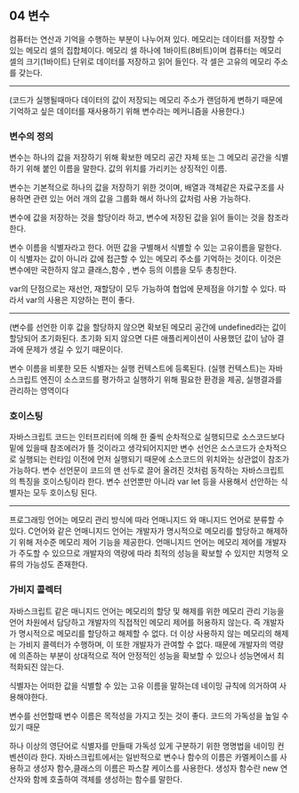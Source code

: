 ## 04 변수

컴퓨터는 연산과 기억을 수행하는 부분이 나누어져 있다.
메모리는 데이터를 저장할 수 있는 메모리 셀의 집합체이다. 메모리 셀 하나에 1바이트(8비트)이며
컴퓨터는 메모리 셀의 크기(1바이트) 단위로 데이터를 저장하고 읽어 들인다.
각 셀은 고유의 메모리 주소를 갖는다.

---
(코드가 실행될때마다 데이터의 값이 저장되는 메모리 주소가 랜덤하게 변하기 때문에 
기억하고 싶은 데이터를 재사용하기 위해 변수라는 메커니즘을 사용한다.)

### 변수의 정의

변수는 하나의 값을 저장하기 위해 확보한 메모리 공간 자체 또는 그 메모리 공간을 식별하기 위해
붙인 이름을 말한다. 값의 위치를 가리키는 상징적인 이름.

변수는 기본적으로 하나의 값을 저장하기 위한 것이며, 배열과 객체같은 자료구조를 사용하면
관련 있는 어러 개의 값을 그룹화 해서 하나의 값처럼 사용 가능하다.

변수에 값을 저장하는 것을 할당이라 하고, 변수에 저장된 값을 읽어 들이는 것을 참조라 한다.

변수 이름을 식별자라고 한다. 어떤 값을 구별해서 식별할 수 있는 고유이름을 말한다.
이 식별자는 값이 아니라 값에 접근할 수 있는 메모리 주소를 기억하는 것이다.
이것은 변수에만 국한하지 않고 클래스,함수 , 변수 등의 이름을 모두 총칭한다.

var의 단점으로는 재선언, 재할당이 모두 가능하여 협업에 문제점을 야기할 수 있다.
따라서 var의 사용은 지양하는 편이 좋다.

---

(변수를 선언한 이후 값을 할당하지 않으면 확보된 메모리 공간에 undefined라는 값이 할당되어
초기화된다. 초기화 되지 않으면 다른 애플리케이션이 사용했던 값이 남아 결과에 문제가 
생길 수 있기 때문이다.

변수 이름을 비롯한 모든 식별자는 실행 컨텍스트에 등록된다. (실행 컨텍스트)는 자바스크립트 엔진이
소스코드를 평가하고 실행하기 위해 필요한 환경을 제공, 실행결과를 관리하는 영역이다


### 호이스팅

자바스크립트 코드는 인터프리터에 의해 한 줄씩 순차적으로 실행되므로 소스코드보다 밑에 있을때 참조에러가 뜰 것이라고 생각되어지지만 변수 선언은 소스코드가 순차적으로 실행되는 런타임 이전에
먼저 실행되기 때문에 소스코드의 위치와는 상관없이 참조가 가능하다. 변수 선언문이 코드의 맨 선두로
끌어 올려진 것처럼 동작하는 자바스크립트의 특징을 호이스팅이라 한다.
변수 선언뿐만 아니라 var let 등을 사용해서 선안하는 식별자는 모두 호이스팅 된다.

---

프로그래밍 언어는 메모리 관리 방식에 따라 언매니지드 와 매니지드 언어로 분류할 수 있다. 
C언어와 같은 언매니지드 언어는 개발자가 명시적으로 메모리를 할당하고 해제하기 위해 저수준
메모리 제어 기능을 제공한다. 언매니지드 언어는 메모리 제어를 개발자가 주도할 수 있으므로
개발자의 역량에 따라 최적의 성능을 확보할 수 있지만 치명적 오류의 가능성도 존재한다.

### 가비지 콜렉터

자바스크립트 같은 매니지드 언어는 메모리의 할당 및 해제를 위한 메모리 관리 기능을 언어 차원에서
담당하고 개발자의 직접적인 메모리 제어를 허용하지 않는다. 즉 개발자가 명시적으로 메모리를 할당하고 해제할 수 없다. 더 이상 사용하지 않는 메모리의 해제는 가비지 콜렉터가 수행하며, 이 또한
개발자가 관여할 수 없다. 때문에 개발자의 역량에 의존하는 부분이 상대적으로 적어 안정적인
성능을 확보할 수 있으나 성능면에서 최적화되진 않는다. 

식별자는 어떠한 값을 식별할 수 있는 고유 이름을 말하는데 네이밍 규칙에 의거하여 사용해야한다.

변수를 선언할때 변수 이름은 목적성을 가지고 짓는 것이 좋다. 코드의 가독성을 높일 수 있기 때문

하나 이상의 영단어로 식별자를 만들때 가독성 있게 구분하기 위한 명명법을 네이밍 컨벤션이라 한다.
자바스크립트에서는 일반적으로 변수나 함수의 이름은 카멜케이스를 사용하고 생성자 함수,클래스의
이름은 파스칼 케이스를 사용한다. 생성자 함수란 new 연산자와 함께 호출하여 객체를 생성하는 함수를 말한다.
